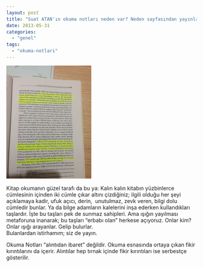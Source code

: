 ```yaml
---
layout: post
title: "Suat ATAN'ın okuma notları neden var? Neden sayfasından yayınlanır?"
date: 2013-05-31
categories: 
  - "genel"
tags: 
  - "okuma-notlari"
---
```


  

[![](/images/29f39-18996b23-a9d1-4336-8191-c23e206c2a79.jpg)](https://suatatan.wordpress.com/wp-content/uploads/2013/05/29f39-18996b23-a9d1-4336-8191-c23e206c2a79.jpg)

Kitap okumanın güzel tarafı da bu ya: Kalın kalın kitabın yüzbinlerce cümlesinin içinden iki cümle çıkar altını çizdiğiniz; ilgili olduğu her şeyi açıklamaya kadir, ufuk açıcı, derin,  unutulmaz, zevk veren, bilgi dolu cümledir bunlar. Ya da bilge adamların kalelerini inşa ederken kullandıkları taşlardır. İşte bu taşları pek de sunmaz sahipleri. Ama ışığın yayılması metaforuna inanarak; bu taşları “erbabı olan” herkese açıyoruz. Onlar kim? Onlar ışığı arayanlar. Gelip bulurlar.  
Bulanlardan istirhamım; siz de yayın.  
  
Okuma Notları “alıntıdan ibaret” değildir. Okuma esnasında ortaya çıkan fikir kırıntılarını da içerir. Alıntılar hep tırnak içinde fikir kırıntıları ise serbestçe gösterilir.
